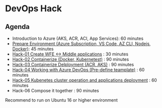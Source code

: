 # DevOps Hack

## Agenda

- Introduction to Azure (AKS, ACR, ACI, App Services): 60 minutes
- [Prepare Environment (Azure Subscription, VS Code, AZ CLI, Nodejs, Docker)](/PrepareEnvironment.md): 45 minutes
- [Hack-01 Create WFE <-> Middle applications](/Hack-01.md) : 30 minutes
- [Hack-02 Containerize (Docker, Kubernetest)](/Hack-02.md) : 90 minutes
- [Hack-03 Containerize Delployment (ACR, AKS)](/Hack-03.md) : 90 minutes
- [Hack-04 Working with Azure DevOps (Pre-define teamplate)](/Hack-04.md) : 60 minutes
- [Hack-05 Kubenetes cluster operation and applications deployment](/Hack-05.md) : 60 minutes
- Hack-06 Compose it together : 90 minutes

Recommend to run on Ubuntu 16 or higher environment
